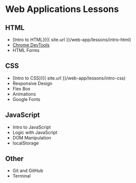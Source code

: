 # Web Applications Lessons

## HTML
- [Intro to HTML]({{ site.url }}/web-app/lessons/intro-html)
- [Chrome DevTools]()
- HTML Forms

## CSS
- [Intro to CSS]({{ site.url }}/web-app/lessons/intro-css)
- Responsive Design
- Flex Box
- Animations
- Google Fonts

## JavaScript
- Intro to JavaScript
- Logic with JavaScript
- DOM Manipulation
- localStorage

## Other
- Git and GitHub
- Terminal
